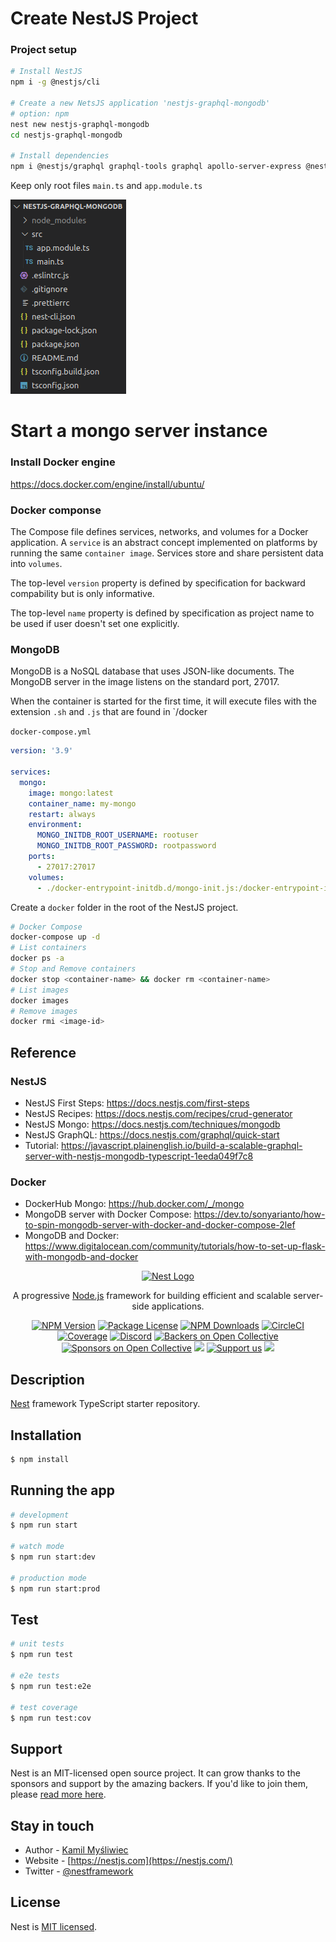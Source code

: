 # Create NestJS Project
### Project setup
```bash
# Install NestJS
npm i -g @nestjs/cli

# Create a new NetsJS application 'nestjs-graphql-mongodb'
# option: npm
nest new nestjs-graphql-mongodb
cd nestjs-graphql-mongodb

# Install dependencies
npm i @nestjs/graphql graphql-tools graphql apollo-server-express @nestjs/mongoose mongoose --save
```
Keep only root files `main.ts` and `app.module.ts`

![Alt text](readme/nest-new.png)

# Start a mongo server instance
### Install Docker engine
https://docs.docker.com/engine/install/ubuntu/
### Docker componse
The Compose file defines services, networks, and volumes for a Docker application. A `service` is an abstract concept implemented on platforms by running the same `container image`. Services store and share persistent data into `volumes`.

The top-level `version` property is defined by specification for backward compability but is only informative.

The top-level `name` property is defined by specification as project name to be used if user doesn't set one explicitly.

### MongoDB 
MongoDB is a NoSQL database that uses JSON-like documents. The MongoDB server in the image listens on the standard port, 27017.

When the container is started for the first time, it will execute files with the extension `.sh` and `.js` that are found in `/docker 

`docker-compose.yml`
```yml
version: '3.9'

services: 
  mongo: 
    image: mongo:latest 
    container_name: my-mongo 
    restart: always 
    environment: 
      MONGO_INITDB_ROOT_USERNAME: rootuser 
      MONGO_INITDB_ROOT_PASSWORD: rootpassword 
    ports: 
      - 27017:27017 
    volumes: 
      - ./docker-entrypoint-initdb.d/mongo-init.js:/docker-entrypoint-initdb.d/mongo-init.js:ro
```
Create a `docker` folder in the root of the NestJS project.
```bash
# Docker Compose
docker-compose up -d
# List containers
docker ps -a
# Stop and Remove containers
docker stop <container-name> && docker rm <container-name>
# List images
docker images
# Remove images
docker rmi <image-id>
```


## Reference
### NestJS
- NestJS First Steps: https://docs.nestjs.com/first-steps
- NestJS Recipes: https://docs.nestjs.com/recipes/crud-generator
- NestJS Mongo: https://docs.nestjs.com/techniques/mongodb
- NestJS GraphQL: https://docs.nestjs.com/graphql/quick-start
- Tutorial: https://javascript.plainenglish.io/build-a-scalable-graphql-server-with-nestjs-mongodb-typescript-1eeda049f7c8
### Docker 
- DockerHub Mongo: https://hub.docker.com/_/mongo
- MongoDB server with Docker Compose: https://dev.to/sonyarianto/how-to-spin-mongodb-server-with-docker-and-docker-compose-2lef
- MongoDB and Docker: https://www.digitalocean.com/community/tutorials/how-to-set-up-flask-with-mongodb-and-docker

<p align="center">
  <a href="http://nestjs.com/" target="blank"><img src="https://nestjs.com/img/logo-small.svg" width="200" alt="Nest Logo" /></a>
</p>

[circleci-image]: https://img.shields.io/circleci/build/github/nestjs/nest/master?token=abc123def456
[circleci-url]: https://circleci.com/gh/nestjs/nest

  <p align="center">A progressive <a href="http://nodejs.org" target="_blank">Node.js</a> framework for building efficient and scalable server-side applications.</p>
    <p align="center">
<a href="https://www.npmjs.com/~nestjscore" target="_blank"><img src="https://img.shields.io/npm/v/@nestjs/core.svg" alt="NPM Version" /></a>
<a href="https://www.npmjs.com/~nestjscore" target="_blank"><img src="https://img.shields.io/npm/l/@nestjs/core.svg" alt="Package License" /></a>
<a href="https://www.npmjs.com/~nestjscore" target="_blank"><img src="https://img.shields.io/npm/dm/@nestjs/common.svg" alt="NPM Downloads" /></a>
<a href="https://circleci.com/gh/nestjs/nest" target="_blank"><img src="https://img.shields.io/circleci/build/github/nestjs/nest/master" alt="CircleCI" /></a>
<a href="https://coveralls.io/github/nestjs/nest?branch=master" target="_blank"><img src="https://coveralls.io/repos/github/nestjs/nest/badge.svg?branch=master#9" alt="Coverage" /></a>
<a href="https://discord.gg/G7Qnnhy" target="_blank"><img src="https://img.shields.io/badge/discord-online-brightgreen.svg" alt="Discord"/></a>
<a href="https://opencollective.com/nest#backer" target="_blank"><img src="https://opencollective.com/nest/backers/badge.svg" alt="Backers on Open Collective" /></a>
<a href="https://opencollective.com/nest#sponsor" target="_blank"><img src="https://opencollective.com/nest/sponsors/badge.svg" alt="Sponsors on Open Collective" /></a>
  <a href="https://paypal.me/kamilmysliwiec" target="_blank"><img src="https://img.shields.io/badge/Donate-PayPal-ff3f59.svg"/></a>
    <a href="https://opencollective.com/nest#sponsor"  target="_blank"><img src="https://img.shields.io/badge/Support%20us-Open%20Collective-41B883.svg" alt="Support us"></a>
  <a href="https://twitter.com/nestframework" target="_blank"><img src="https://img.shields.io/twitter/follow/nestframework.svg?style=social&label=Follow"></a>
</p>
  <!--[![Backers on Open Collective](https://opencollective.com/nest/backers/badge.svg)](https://opencollective.com/nest#backer)
  [![Sponsors on Open Collective](https://opencollective.com/nest/sponsors/badge.svg)](https://opencollective.com/nest#sponsor)-->

## Description

[Nest](https://github.com/nestjs/nest) framework TypeScript starter repository.

## Installation

```bash
$ npm install
```

## Running the app

```bash
# development
$ npm run start

# watch mode
$ npm run start:dev

# production mode
$ npm run start:prod
```

## Test

```bash
# unit tests
$ npm run test

# e2e tests
$ npm run test:e2e

# test coverage
$ npm run test:cov
```

## Support

Nest is an MIT-licensed open source project. It can grow thanks to the sponsors and support by the amazing backers. If you'd like to join them, please [read more here](https://docs.nestjs.com/support).

## Stay in touch

- Author - [Kamil Myśliwiec](https://kamilmysliwiec.com)
- Website - [https://nestjs.com](https://nestjs.com/)
- Twitter - [@nestframework](https://twitter.com/nestframework)

## License

Nest is [MIT licensed](LICENSE).
